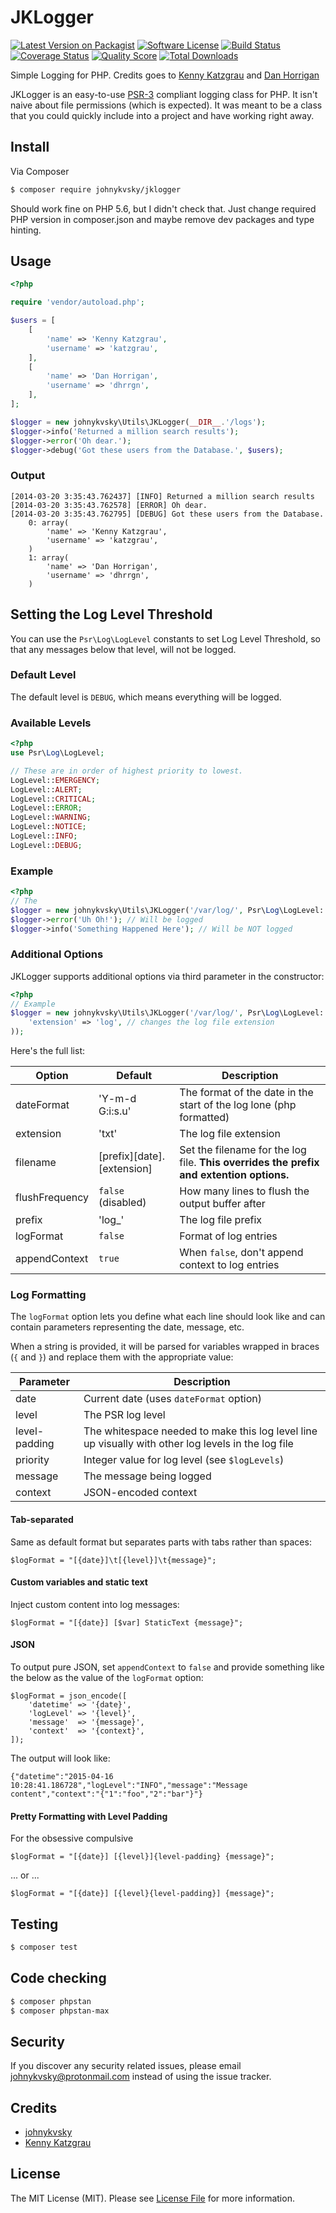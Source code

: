 # JKLogger

[![Latest Version on Packagist][ico-version]][link-packagist]
[![Software License][ico-license]](LICENSE.md)
[![Build Status][ico-travis]][link-travis]
[![Coverage Status][ico-scrutinizer]][link-scrutinizer]
[![Quality Score][ico-code-quality]][link-code-quality]
[![Total Downloads][ico-downloads]][link-downloads]

Simple Logging for PHP. Credits goes to [Kenny Katzgrau](http://twitter.com/katzgrau) and [Dan Horrigan](http://twitter.com/dhrrgn)

JKLogger is an easy-to-use [PSR-3](https://github.com/php-fig/fig-standards/blob/master/accepted/PSR-3-logger-interface.md) compliant logging class for PHP. It isn't naive about file permissions (which is expected). It was meant to be a class that you could quickly include into a project and have working right away.

## Install

Via Composer

``` bash
$ composer require johnykvsky/jklogger
```

Should work fine on PHP 5.6, but I didn't check that. Just change required PHP version in composer.json and maybe remove dev packages and type hinting.

## Usage

``` php
<?php

require 'vendor/autoload.php';

$users = [
    [
        'name' => 'Kenny Katzgrau',
        'username' => 'katzgrau',
    ],
    [
        'name' => 'Dan Horrigan',
        'username' => 'dhrrgn',
    ],
];

$logger = new johnykvsky\Utils\JKLogger(__DIR__.'/logs');
$logger->info('Returned a million search results');
$logger->error('Oh dear.');
$logger->debug('Got these users from the Database.', $users);
```
### Output

```
[2014-03-20 3:35:43.762437] [INFO] Returned a million search results
[2014-03-20 3:35:43.762578] [ERROR] Oh dear.
[2014-03-20 3:35:43.762795] [DEBUG] Got these users from the Database.
    0: array(
        'name' => 'Kenny Katzgrau',
        'username' => 'katzgrau',
    )
    1: array(
        'name' => 'Dan Horrigan',
        'username' => 'dhrrgn',
    )
```

## Setting the Log Level Threshold

You can use the `Psr\Log\LogLevel` constants to set Log Level Threshold, so that any messages below that level, will not be logged.

### Default Level

The default level is `DEBUG`, which means everything will be logged.

### Available Levels

``` php
<?php
use Psr\Log\LogLevel;

// These are in order of highest priority to lowest.
LogLevel::EMERGENCY;
LogLevel::ALERT;
LogLevel::CRITICAL;
LogLevel::ERROR;
LogLevel::WARNING;
LogLevel::NOTICE;
LogLevel::INFO;
LogLevel::DEBUG;
```

### Example

``` php
<?php
// The 
$logger = new johnykvsky\Utils\JKLogger('/var/log/', Psr\Log\LogLevel::WARNING);
$logger->error('Uh Oh!'); // Will be logged
$logger->info('Something Happened Here'); // Will be NOT logged
```

### Additional Options

JKLogger supports additional options via third parameter in the constructor:

``` php
<?php
// Example
$logger = new johnykvsky\Utils\JKLogger('/var/log/', Psr\Log\LogLevel::WARNING, array (
    'extension' => 'log', // changes the log file extension
));
```

Here's the full list:

| Option | Default | Description |
| ------ | ------- | ----------- |
| dateFormat | 'Y-m-d G:i:s.u' | The format of the date in the start of the log lone (php formatted) |
| extension | 'txt' | The log file extension |
| filename | [prefix][date].[extension] | Set the filename for the log file. **This overrides the prefix and extention options.** |
| flushFrequency | `false` (disabled) | How many lines to flush the output buffer after |
| prefix  | 'log_' | The log file prefix |
| logFormat | `false` | Format of log entries |
| appendContext | `true` | When `false`, don't append context to log entries |

### Log Formatting

The `logFormat` option lets you define what each line should look like and can contain parameters representing the date, message, etc.

When a string is provided, it will be parsed for variables wrapped in braces (`{` and `}`) and replace them with the appropriate value:

| Parameter | Description |
| --------- | ----------- |
| date | Current date (uses `dateFormat` option) |
| level | The PSR log level |
| level-padding | The whitespace needed to make this log level line up visually with other log levels in the log file |
| priority | Integer value for log level (see `$logLevels`) |
| message | The message being logged |
| context | JSON-encoded context |

#### Tab-separated

Same as default format but separates parts with tabs rather than spaces:

    $logFormat = "[{date}]\t[{level}]\t{message}";

#### Custom variables and static text

Inject custom content into log messages:

    $logFormat = "[{date}] [$var] StaticText {message}";

#### JSON

To output pure JSON, set `appendContext` to `false` and provide something like the below as the value of the `logFormat` option:

```
$logFormat = json_encode([
    'datetime' => '{date}',
    'logLevel' => '{level}',
    'message'  => '{message}',
    'context'  => '{context}',
]);
```

The output will look like:

    {"datetime":"2015-04-16 10:28:41.186728","logLevel":"INFO","message":"Message content","context":"{"1":"foo","2":"bar"}"}
    
#### Pretty Formatting with Level Padding

For the obsessive compulsive

    $logFormat = "[{date}] [{level}]{level-padding} {message}";

... or ...

    $logFormat = "[{date}] [{level}{level-padding}] {message}";

## Testing

``` bash
$ composer test
```

## Code checking

``` bash
$ composer phpstan
$ composer phpstan-max
```


## Security

If you discover any security related issues, please email johnykvsky@protonmail.com instead of using the issue tracker.

## Credits

- [johnykvsky][link-author]
- [Kenny Katzgrau](http://twitter.com/katzgrau)

## License

The MIT License (MIT). Please see [License File](LICENSE.md) for more information.

[ico-version]: https://img.shields.io/packagist/v/johnykvsky/JKLogger.svg?style=flat-square
[ico-license]: https://img.shields.io/badge/license-MIT-brightgreen.svg?style=flat-square
[ico-travis]: https://img.shields.io/travis/johnykvsky/JKLogger/master.svg?style=flat-square
[ico-scrutinizer]: https://img.shields.io/scrutinizer/coverage/g/johnykvsky/JKLogger.svg?style=flat-square
[ico-code-quality]: https://img.shields.io/scrutinizer/g/johnykvsky/JKLogger.svg?style=flat-square
[ico-downloads]: https://img.shields.io/packagist/dt/johnykvsky/JKLogger.svg?style=flat-square

[link-packagist]: https://packagist.org/packages/johnykvsky/JKLogger
[link-travis]: https://travis-ci.org/johnykvsky/JKLogger
[link-scrutinizer]: https://scrutinizer-ci.com/g/johnykvsky/JKLogger/code-structure
[link-code-quality]: https://scrutinizer-ci.com/g/johnykvsky/JKLogger
[link-downloads]: https://packagist.org/packages/johnykvsky/JKLogger
[link-author]: https://github.com/johnykvsky
